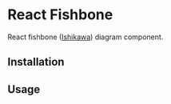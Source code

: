 # React Fishbone

React fishbone ([Ishikawa](https://en.wikipedia.org/wiki/Ishikawa_diagram)) diagram component.

## Installation


## Usage